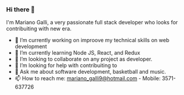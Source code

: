 ### Hi there 👋

I'm Mariano Galli, a very passionate full stack developer who looks for contribuiting with new era.

- 🔭 I’m currently working on improove my technical skills on web development 
- 🌱 I’m currently learning Node JS, React, and Redux
- 👯 I’m looking to collaborate on any project as developer.
- 🤔 I’m looking for help with contribuiting to 
- 💬 Ask me about software development, basketball and music.
- 📫 How to reach me: mariano_galli9@hotmail.com - Mobile: 3571-637726

